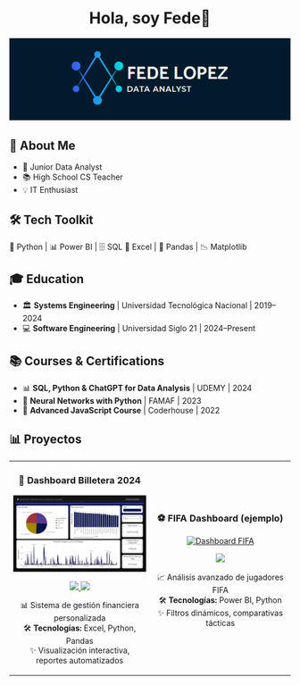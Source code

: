 <div align="center">
<h1 align="center">Hola, soy Fede👋</h1>
</div>

<p align="center">
  <img src="banner.png">
</p>

<div class="emoji-section">
        <h2>🌟 About Me</h2>
        <ul>
            <li class="highlight">🚀 Junior Data Analyst 
            <li class="highlight">📚 High School CS Teacher 
            <li class="highlight">💡 IT Enthusiast 
        </ul>
    </div>
   <div class="emoji-section" style="margin-top: 30px;">
    <h2>🛠️ Tech Toolkit</h2>
    <p>
        🐍 Python | 📊 Power BI | 🗄️ SQL  📑 Excel | 🐼 Pandas | 📉 Matplotlib
    </p>
</div>

<div class="emoji-section">
    <h2>🎓 Education</h2>
    <ul>
        <li>🏛️ <strong>Systems Engineering</strong> | Universidad Tecnológica Nacional | 2019–2024</li>
        <li>💻 <strong>Software Engineering</strong> | Universidad Siglo 21 | 2024–Present</li>
    </ul>
</div>

<div class="emoji-section" style="margin-top: 30px;">
    <h2>📚 Courses & Certifications</h2>
    <ul>
        <li>📊 <strong>SQL, Python & ChatGPT for Data Analysis</strong> | UDEMY | 2024</li>
        <li>🧠 <strong>Neural Networks with Python</strong> | FAMAF | 2023</li>
        <li>🚀 <strong>Advanced JavaScript Course</strong> | Coderhouse | 2022</li>
    </ul>
</div>


## 📊 Proyectos 
<table>
<td width="50%">
<h3 align="center">💸 Dashboard Billetera 2024</h3>
<div align="center">
<a href="https://github.com/Fede1808/Dashboard_Billetera2024" target="_blank">
<!-- URL DIRECTA (ejemplo) -->
<img src="Ejercicio Billetera 2024.jpg" width="400" alt="Dashboard Presupuesto">
</a>
<p>
<a href="https://github.com/Fede1808/Dashboard_Billetera2024" target="_blank">
<img src="https://img.shields.io/badge/CÓDIGO-80ffaa?style=for-the-badge&logo=github&logoColor=black">
</a>
<a href="https://github.com/Fede1808/Dashboard_Billetera2024/raw/main/PRESUPUESTO%20Y%20GASTOS%20MENSUALES%202024.pdf" target="_blank">
<img src="https://img.shields.io/badge/VER_PDF-blue?style=for-the-badge&logo=adobeacrobatreader&color=2B60DE">
</a>
</p>
<p>📊 Sistema de gestión financiera personalizada<br>
🛠️ <strong>Tecnologías:</strong> Excel, Python, Pandas<br>
✨ Visualización interactiva, reportes automatizados</p>
</div>                                                                                      
</td>

<td width="50%">
<h3 align="center">⚽ FIFA Dashboard (ejemplo)</h3>
<div align="center">                                       
<a href="[Enlace-GitHub-FIFA]" target="_blank">
<!-- Reemplaza con TU URL de Imgur -->
<img src="https://i.imgur.com/tu-imagen-2.jpg" width="400" alt="Dashboard FIFA">
</a>
<p>
<a href="[Enlace-GitHub-FIFA]" target="_blank">
<img src="https://img.shields.io/badge/CÓDIGO-ff9?style=for-the-badge&logo=github&logoColor=black">
</a>
</p>
<p>📈 Análisis avanzado de jugadores FIFA<br>
🛠️ <strong>Tecnologías:</strong> Power BI, Python<br>
✨ Filtros dinámicos, comparativas tácticas</p>
</div>                                                             
</td>
</tr>
</table>
